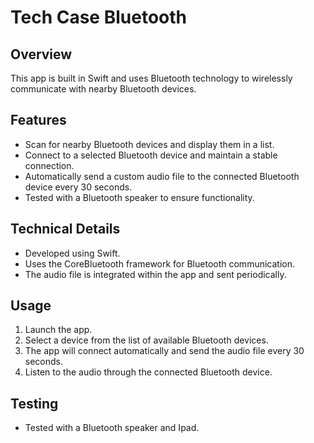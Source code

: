 # Tech Case Bluetooth

## Overview
This app is built in Swift and uses Bluetooth technology to wirelessly communicate with nearby Bluetooth devices.

## Features
- Scan for nearby Bluetooth devices and display them in a list.
- Connect to a selected Bluetooth device and maintain a stable connection.
- Automatically send a custom audio file to the connected Bluetooth device every 30 seconds.
- Tested with a Bluetooth speaker to ensure functionality.

## Technical Details
- Developed using Swift.
- Uses the CoreBluetooth framework for Bluetooth communication.
- The audio file is integrated within the app and sent periodically.

## Usage
1. Launch the app.
2. Select a device from the list of available Bluetooth devices.
3. The app will connect automatically and send the audio file every 30 seconds.
4. Listen to the audio through the connected Bluetooth device.

## Testing
- Tested with a Bluetooth speaker and Ipad.

